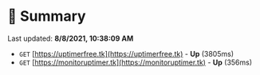 # 📖 Summary
Last updated: **8/8/2021, 10:38:09 AM**

- `GET` [https://uptimerfree.tk](https://uptimerfree.tk) - **Up** (3805ms)
- `GET` [https://monitoruptimer.tk](https://monitoruptimer.tk) - **Up** (356ms)
